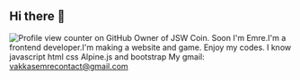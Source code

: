 ## Hi there 👋
![Profile view counter on GitHub](https://komarev.com/ghpvc/?username=vakkas1234)
Owner of JSW Coin. Soon
I'm Emre.I'm a frontend developer.I'm making a website and game. Enjoy my codes. I know javascript html css  Alpine.js and bootstrap
My gmail: vakkasemrecontact@gmail.com
<!--
**vakkas1234/vakkas1234** is a ✨ _special_ ✨ repository because its `README.md` (this file) appears on your GitHub profile.

Here are some ideas to get you started:

- 🔭 I’m currently working on ...
- 🌱 I’m currently learning ...
- 👯 I’m looking to collaborate on ...
- 🤔 I’m looking for help with ...
- 💬 Ask me about ...
- 📫 How to reach me: ...
- 😄 Pronouns: ...
- ⚡ Fun fact: ...
-->
